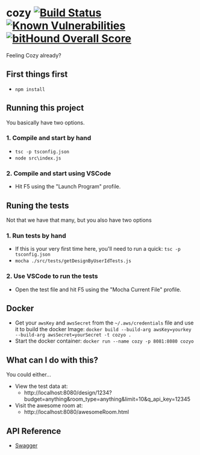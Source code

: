 # cozy [![Build Status](https://travis-ci.org/felipegtx/cozy.svg?branch=master)](https://travis-ci.org/felipegtx/cozy) [![Known Vulnerabilities](https://snyk.io/test/github/felipegtx/cozy/badge.svg)](https://snyk.io/test/github/felipegtx/cozy) [![bitHound Overall Score](https://www.bithound.io/github/felipegtx/cozy/badges/score.svg)](https://www.bithound.io/github/felipegtx/cozy)

Feeling Cozy already?

## First things first
- `npm install`

## Running this project
You basically have two options.

### 1. Compile and start by hand
 - `tsc -p tsconfig.json`
 - `node src\index.js`

### 2. Compile and start using VSCode
 - Hit F5 using the "Launch Program" profile.

## Runing the tests
Not that we have that many, but you also have two options

### 1. Run tests by hand
 - If this is your very first time here, you'll need to run a quick: `tsc -p tsconfig.json`
 - `mocha ./src/tests/getDesignByUserIdTests.js`

### 2. Use VSCode to run the tests
 - Open the test file and hit F5 using the "Mocha Current File" profile.

## Docker
 - Get your `awsKey` and `awsSecret` from the `~/.aws/credentials` file and use it to build the docker Image: `docker build --build-arg awsKey=yourkey --build-arg awsSecret=yourSecret -t cozyo .`
 - Start the docker container: `docker run --name cozy -p 8081:8080 cozyo`

## What can I do with this?
You could either...
 - View the test data at:
    - http://localhost:8080/design/1234?budget=anything&room_type=anything&limit=10&q_api_key=12345
 - Visit the awesome room at: 
    - http://localhost:8080/awesomeRoom.html

## API Reference
 - [Swagger](https://app.swaggerhub.com/apis/felipegtx9/procedural-design/0.0.2)
